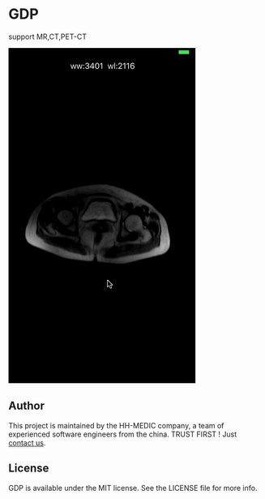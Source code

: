 # GDP

support MR,CT,PET-CT

![name](./demo.gif)

## Author

This project is maintained by the HH-MEDIC company, a team of experienced software engineers from the china. TRUST FIRST !   Just [contact us](mailto:mk@hh-medic.com).

## License

GDP is available under the MIT license. See the LICENSE file for more info.
